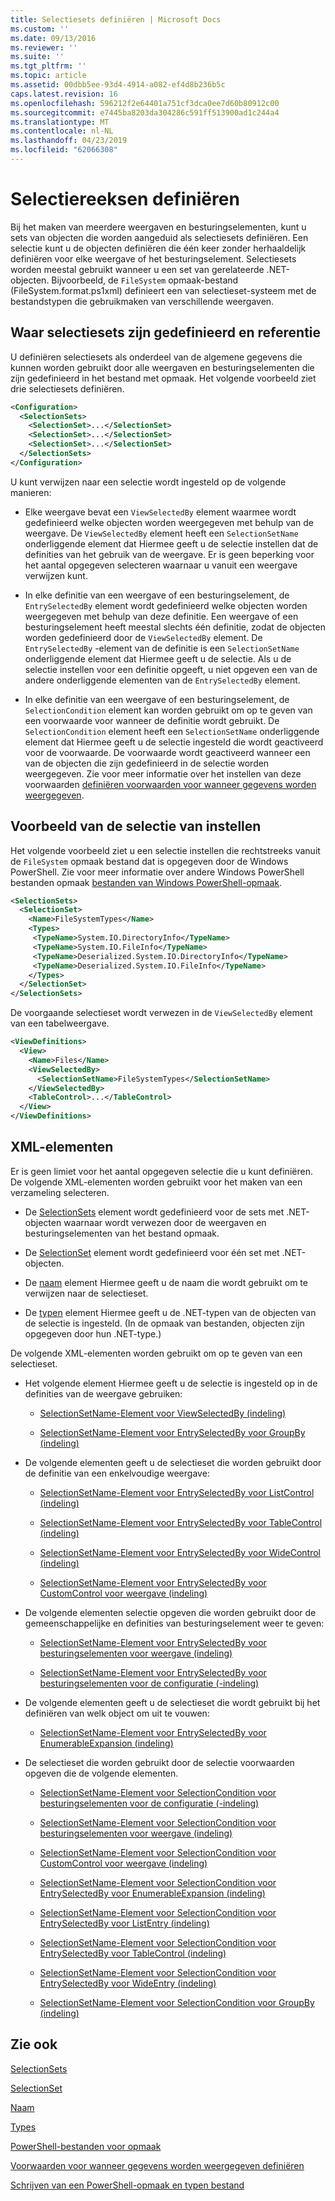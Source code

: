 ```yaml
---
title: Selectiesets definiëren | Microsoft Docs
ms.custom: ''
ms.date: 09/13/2016
ms.reviewer: ''
ms.suite: ''
ms.tgt_pltfrm: ''
ms.topic: article
ms.assetid: 00dbb5ee-93d4-4914-a082-ef4d8b236b5c
caps.latest.revision: 16
ms.openlocfilehash: 596212f2e64401a751cf3dca0ee7d60b80912c00
ms.sourcegitcommit: e7445ba8203da304286c591ff513900ad1c244a4
ms.translationtype: MT
ms.contentlocale: nl-NL
ms.lasthandoff: 04/23/2019
ms.locfileid: "62066308"
---
```

# <a name="defining-selection-sets"></a>Selectiereeksen definiëren

Bij het maken van meerdere weergaven en besturingselementen, kunt u sets van objecten die worden aangeduid als selectiesets definiëren. Een selectie kunt u de objecten definiëren die één keer zonder herhaaldelijk definiëren voor elke weergave of het besturingselement. Selectiesets worden meestal gebruikt wanneer u een set van gerelateerde .NET-objecten. Bijvoorbeeld, de `FileSystem` opmaak-bestand (FileSystem.format.ps1xml) definieert een van selectieset-systeem met de bestandstypen die gebruikmaken van verschillende weergaven.

## <a name="where-selection-sets-are-defined-and-referenced"></a>Waar selectiesets zijn gedefinieerd en referentie

U definiëren selectiesets als onderdeel van de algemene gegevens die kunnen worden gebruikt door alle weergaven en besturingselementen die zijn gedefinieerd in het bestand met opmaak. Het volgende voorbeeld ziet drie selectiesets definiëren.

```xml
<Configuration>
  <SelectionSets>
    <SelectionSet>...</SelectionSet>
    <SelectionSet>...</SelectionSet>
    <SelectionSet>...</SelectionSet>
  </SelectionSets>
</Configuration>
```

U kunt verwijzen naar een selectie wordt ingesteld op de volgende manieren:

- Elke weergave bevat een `ViewSelectedBy` element waarmee wordt gedefinieerd welke objecten worden weergegeven met behulp van de weergave. De `ViewSelectedBy` element heeft een `SelectionSetName` onderliggende element dat Hiermee geeft u de selectie instellen dat de definities van het gebruik van de weergave. Er is geen beperking voor het aantal opgegeven selecteren waarnaar u vanuit een weergave verwijzen kunt.

- In elke definitie van een weergave of een besturingselement, de `EntrySelectedBy` element wordt gedefinieerd welke objecten worden weergegeven met behulp van deze definitie. Een weergave of een besturingselement heeft meestal slechts één definitie, zodat de objecten worden gedefinieerd door de `ViewSelectedBy` element. De `EntrySelectedBy` -element van de definitie is een `SelectionSetName` onderliggende element dat Hiermee geeft u de selectie. Als u de selectie instellen voor een definitie opgeeft, u niet opgeven een van de andere onderliggende elementen van de `EntrySelectedBy` element.

- In elke definitie van een weergave of een besturingselement, de `SelectionCondition` element kan worden gebruikt om op te geven van een voorwaarde voor wanneer de definitie wordt gebruikt. De `SelectionCondition` element heeft een `SelectionSetName` onderliggende element dat Hiermee geeft u de selectie ingesteld die wordt geactiveerd voor de voorwaarde. De voorwaarde wordt geactiveerd wanneer een van de objecten die zijn gedefinieerd in de selectie worden weergegeven. Zie voor meer informatie over het instellen van deze voorwaarden [definiëren voorwaarden voor wanneer gegevens worden weergegeven](./defining-conditions-for-displaying-data.md).

## <a name="selection-set-example"></a>Voorbeeld van de selectie van instellen

Het volgende voorbeeld ziet u een selectie instellen die rechtstreeks vanuit de `FileSystem` opmaak bestand dat is opgegeven door de Windows PowerShell. Zie voor meer informatie over andere Windows PowerShell bestanden opmaak [bestanden van Windows PowerShell-opmaak](./powershell-formatting-files.md).

```xml
<SelectionSets>
  <SelectionSet>
    <Name>FileSystemTypes</Name>
    <Types>
     <TypeName>System.IO.DirectoryInfo</TypeName>
     <TypeName>System.IO.FileInfo</TypeName>
     <TypeName>Deserialized.System.IO.DirectoryInfo</TypeName>
     <TypeName>Deserialized.System.IO.FileInfo</TypeName>
    </Types>
  </SelectionSet>
</SelectionSets>
```

De voorgaande selectieset wordt verwezen in de `ViewSelectedBy` element van een tabelweergave.

```xml
<ViewDefinitions>
  <View>
    <Name>Files</Name>
    <ViewSelectedBy>
      <SelectionSetName>FileSystemTypes</SelectionSetName>
    </ViewSelectedBy>
    <TableControl>...</TableControl>
  </View>
</ViewDefinitions>

```

## <a name="xml-elements"></a>XML-elementen

 Er is geen limiet voor het aantal opgegeven selectie die u kunt definiëren. De volgende XML-elementen worden gebruikt voor het maken van een verzameling selecteren.

- De [SelectionSets](./selectionsets-element-format.md) element wordt gedefinieerd voor de sets met .NET-objecten waarnaar wordt verwezen door de weergaven en besturingselementen van het bestand opmaak.

- De [SelectionSet](./selectionset-element-format.md) element wordt gedefinieerd voor één set met .NET-objecten.

- De [naam](./name-element-for-selectionset-format.md) element Hiermee geeft u de naam die wordt gebruikt om te verwijzen naar de selectieset.

- De [typen](./types-element-for-selectionset-format.md) element Hiermee geeft u de .NET-typen van de objecten van de selectie is ingesteld. (In de opmaak van bestanden, objecten zijn opgegeven door hun .NET-type.)

 De volgende XML-elementen worden gebruikt om op te geven van een selectieset.

- Het volgende element Hiermee geeft u de selectie is ingesteld op in de definities van de weergave gebruiken:

    - [SelectionSetName-Element voor ViewSelectedBy (indeling)](./selectionsetname-element-for-viewselectedby-format.md)

    - [SelectionSetName-Element voor EntrySelectedBy voor GroupBy (indeling)](./selectionsetname-element-for-entryselectedby-for-groupby-format.md)

- De volgende elementen geeft u de selectieset die worden gebruikt door de definitie van een enkelvoudige weergave:

    - [SelectionSetName-Element voor EntrySelectedBy voor ListControl (indeling)](./selectionsetname-element-for-entryselectedby-for-listcontrol-format.md)

    - [SelectionSetName-Element voor EntrySelectedBy voor TableControl (indeling)](./selectionsetname-element-for-entryselectedby-for-tablecontrol-format.md)

    - [SelectionSetName-Element voor EntrySelectedBy voor WideControl (indeling)](./selectionsetname-element-for-entryselectedby-for-widecontrol-format.md)

    - [SelectionSetName-Element voor EntrySelectedBy voor CustomControl voor weergave (indeling)](./selectionsetname-element-for-entryselectedby-for-customcontrol-for-view-format.md)

- De volgende elementen selectie opgeven die worden gebruikt door de gemeenschappelijke en definities van besturingselement weer te geven:

    - [SelectionSetName-Element voor EntrySelectedBy voor besturingselementen voor weergave (indeling)](./selectionsetname-element-for-entryselectedby-for-controls-for-view-format.md)

    - [SelectionSetName-Element voor EntrySelectedBy voor besturingselementen voor de configuratie (-indeling)](./selectionsetname-element-for-entryselectedby-for-controls-for-configuration-format.md)

- De volgende elementen geeft u de selectieset die wordt gebruikt bij het definiëren van welk object om uit te vouwen:

    - [SelectionSetName-Element voor EntrySelectedBy voor EnumerableExpansion (indeling)](./selectionsetname-element-for-entryselectedby-for-enumerableexpansion-format.md)

- De selectieset die worden gebruikt door de selectie voorwaarden opgeven die de volgende elementen.

    - [SelectionSetName-Element voor SelectionCondition voor besturingselementen voor de configuratie (-indeling)](./selectionsetname-element-for-selectioncondition-for-controls-for-configuration-format.md)

    - [SelectionSetName-Element voor SelectionCondition voor besturingselementen voor weergave (indeling)](./selectionsetname-element-for-selectioncondition-for-controls-for-view-format.md)

    - [SelectionSetName-Element voor SelectionCondition voor CustomControl voor weergave (indeling)](./selectionsetname-element-for-selectioncondition-for-customcontrol-for-view-format.md)

    - [SelectionSetName-Element voor SelectionCondition voor EntrySelectedBy voor EnumerableExpansion (indeling)](./selectionsetname-element-for-selectioncondition-for-entryselectedby-for-enumerableexpansion-format.md)

    - [SelectionSetName-Element voor SelectionCondition voor EntrySelectedBy voor ListEntry (indeling)](./selectionsetname-element-for-selectioncondition-for-entryselectedby-for-listentry-format.md)

    - [SelectionSetName-Element voor SelectionCondition voor EntrySelectedBy voor TableControl (indeling)](./selectionsetname-element-for-selectioncondition-for-entryselectedby-for-tablecontrol-format.md)

    - [SelectionSetName-Element voor SelectionCondition voor EntrySelectedBy voor WideEntry (indeling)](./selectionsetname-element-for-selectioncondition-for-entryselectedby-for-wideentry-format.md)

    - [SelectionSetName-Element voor SelectionCondition voor GroupBy (indeling)](./selectionsetname-element-for-selectioncondition-for-groupby-format.md)

## <a name="see-also"></a>Zie ook

[SelectionSets](./selectionsets-element-format.md)

[SelectionSet](./selectionset-element-format.md)

[Naam](./name-element-for-selectionset-format.md)

[Types](./types-element-for-selectionset-format.md)

[PowerShell-bestanden voor opmaak](./powershell-formatting-files.md)

[Voorwaarden voor wanneer gegevens worden weergegeven definiëren](./defining-conditions-for-displaying-data.md)

[Schrijven van een PowerShell-opmaak en typen bestand](./writing-a-powershell-formatting-file.md)
